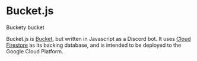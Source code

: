 # Bucket.js
Buckety bucket


Bucket.js is [Bucket](https://github.com/zigdon/xkcd-Bucket), but written in Javascript as a Discord bot. It uses [Cloud Firestore](https://firebase.google.com/products/firestore/) as its backing database, and is intended to be deployed to the Google Cloud Platform.
